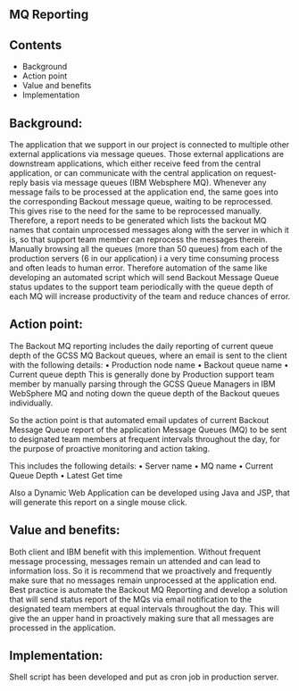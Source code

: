MQ Reporting
------------------

Contents
--------
   
 * Background
 * Action point
 * Value and benefits
 * Implementation
 
Background:
-----------

The application that we support in our project is connected to multiple other external applications via message queues.
Those external applications are downstream applications, which either receive feed from the central application, or can communicate with the central application on request-reply basis via message queues (IBM Websphere MQ).
Whenever any message fails to be processed at the application end, the same goes into the corresponding Backout message queue, waiting to be reprocessed.
This gives rise to the need for the same to be reprocessed manually.
Therefore, a report needs to be generated which lists the backout MQ names that contain unprocessed messages along with the server in which it is, so that support team member can reprocess the messages therein.
Manually browsing all the queues (more than 50 queues) from each of the production servers (6 in our application) i a very time consuming process and often leads to human error.
Therefore automation of the same like developing an automated script which will send Backout Message Queue status updates to the support team periodically with the queue depth of each MQ will increase productivity of the team and reduce chances of error.

Action point:
------------
The Backout MQ reporting includes the daily reporting of current queue depth of the GCSS MQ Backout queues, where an email is sent to the client with the following details:
• Production node name
• Backout queue name
• Current queue depth
This is generally done by Production support team member by manually parsing through the GCSS Queue Managers in IBM WebSphere MQ and noting down the queue depth of the Backout queues individually. 

So the action point is that automated email updates of current Backout Message Queue report of the application Message Queues (MQ) to be sent to designated team members at frequent intervals throughout the day, for the purpose of proactive monitoring and action taking.

This includes the following details:
• Server name
• MQ name
• Current Queue Depth
• Latest Get time

Also a Dynamic Web Application can be developed using Java and JSP, that will generate this report on a single mouse click.

Value and benefits:
-------------

Both client and IBM benefit with this implemention.
Without frequent message processing, messages remain un attended and can lead to information loss.
So it is recommend that we proactively and frequently make sure that no messages remain unprocessed at the application end.
Best practice is automate the Backout MQ Reporting and develop a solution that will send status report of the MQs via email notification to the designated team members at equal intervals throughout the day.
This will give the an upper hand in proactively making sure that all messages are processed in the application.


Implementation:
-----

Shell script has been developed and put as cron job in production server.
